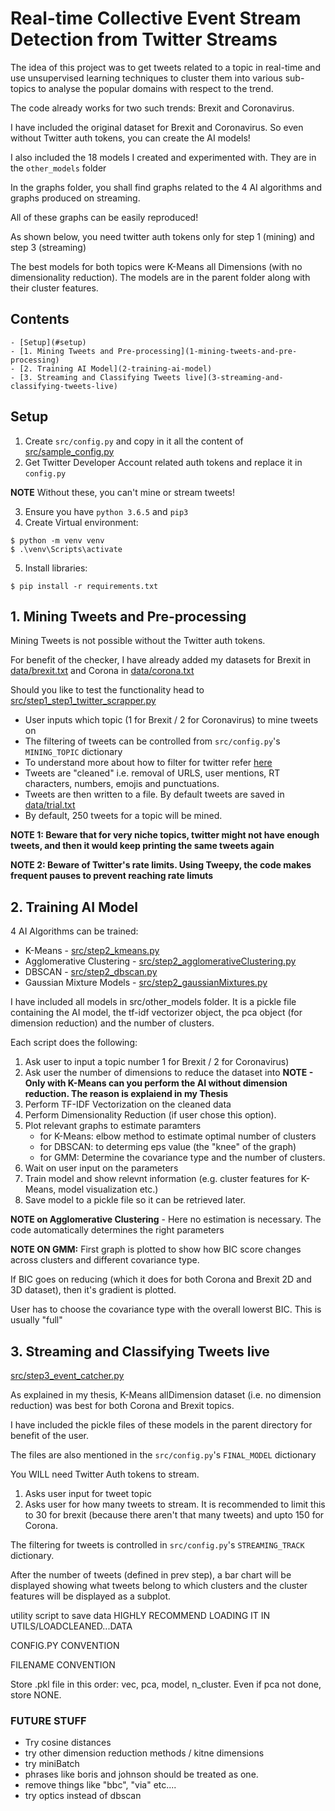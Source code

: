 # Real-time Collective Event Stream Detection from Twitter Streams

The idea of this project was to get tweets related to a topic in real-time and use unsupervised learning techniques to cluster them into various sub-topics to analyse the popular domains with respect to the trend. 

The code already works for two such trends: Brexit and Coronavirus.

I have included the original dataset for Brexit and Coronavirus. So even without Twitter auth tokens, you can create the AI models!

I also included the 18 models I created and experimented with. They are in the `other_models` folder

In the graphs folder, you shall find graphs related to the 4 AI algorithms and graphs produced on streaming. 

All of these graphs can be easily reproduced! 

As shown below, you need twitter auth tokens only for step 1 (mining) and step 3 (streaming)

The best models for both topics were K-Means all Dimensions (with no dimensionality reduction). The models are in the parent folder along with their cluster features.

## Contents
	- [Setup](#setup)
	- [1. Mining Tweets and Pre-processing](1-mining-tweets-and-pre-processing)
	- [2. Training AI Model](2-training-ai-model)
	- [3. Streaming and Classifying Tweets live](3-streaming-and-classifying-tweets-live)

## Setup
1. Create `src/config.py` and copy in it all the content of [src/sample_config.py](src/sample_config.py) 
2. Get Twitter Developer Account related auth tokens and replace it in `config.py`

**NOTE** Without these, you can't mine or stream tweets!

3. Ensure you have `python 3.6.5` and `pip3`	
4. Create Virtual environment:
```
$ python -m venv venv
$ .\venv\Scripts\activate
```
5. Install libraries:
```
$ pip install -r requirements.txt
```

## 1. Mining Tweets and Pre-processing
Mining Tweets is not possible without the Twitter auth tokens.

For benefit of the checker, I have already added my datasets for Brexit in [data/brexit.txt](data/brexit.txt) and Corona in [data/corona.txt](data/corona.txt)

Should you like to test the functionality head to [src/step1_step1_twitter_scrapper.py](src/step1_twitter_scrapper.py)
- User inputs which topic (1 for Brexit / 2 for Coronavirus) to mine tweets on
- The filtering of tweets can be controlled from `src/config.py`'s `MINING_TOPIC` dictionary
- To understand more about how to filter for twitter refer [here](https://developer.twitter.com/en/docs/tweets/rules-and-filtering/guides/using-premium-operators)
- Tweets are "cleaned" i.e. removal of URLS, user mentions, RT characters, numbers, emojis and punctuations.
- Tweets are then written to a file. By default tweets are saved in [data/trial.txt](data/trial.txt)
- By default, 250 tweets for a topic will be mined.

**NOTE 1: Beware that for very niche topics, twitter might not have enough tweets, and then it would keep printing the same tweets again**

**NOTE 2: Beware of Twitter's rate limits. Using Tweepy, the code makes frequent pauses to prevent reaching rate limuts**

## 2. Training AI Model
4 AI Algorithms can be trained:
* K-Means - [src/step2_kmeans.py](src/step2_kmeans.py)
* Agglomerative Clustering - [src/step2_agglomerativeClustering.py](src/step2_agglomerativeClustering.py)
* DBSCAN - [src/step2_dbscan.py](step2_dbscan)
* Gaussian Mixture Models - [src/step2_gaussianMixtures.py](src/step2_gaussianMixtures.py)

I have included all models in src/other_models folder. It is a pickle file containing the AI model, the tf-idf vectorizer object, the pca object (for dimension reduction) and the number of clusters.


Each script does the following:
1. Ask user to input a topic number 1 for Brexit / 2 for Coronavirus)
2. Ask user the number of dimensions to reduce the dataset into
**NOTE - Only with K-Means can you perform the AI without dimension reduction. The reason is explaiend in my Thesis**
3. Perform TF-IDF Vectorization on the cleaned data
4. Perform Dimensionality Reduction (if user chose this option).
5. Plot relevant graphs to estimate paramters
	- for K-Means: elbow method to estimate optimal number of clusters
	- for DBSCAN: to determing eps value (the "knee" of the graph)
	- for GMM: Determine the covariance type and the number of clusters.
6. Wait on user input on the parameters
7. Train model and show relevnt information (e.g. cluster features for K-Means, model visualization etc.)
8. Save model to a pickle file so it can be retrieved later. 

**NOTE on Agglomerative Clustering** - Here no estimation is necessary. The code automatically determines the right parameters

**NOTE ON GMM:** First graph is plotted to show how BIC score changes across clusters and different covariance type. 

If BIC goes on reducing (which it does for both Corona and Brexit 2D and 3D dataset), then it's gradient is plotted. 

User has to choose the covariance type with the overall lowerst BIC. This is usually "full"

## 3. Streaming and Classifying Tweets live

[src/step3_event_catcher.py](src/step3_event_catcher.py)

As explained in my thesis, K-Means allDimension dataset (i.e. no dimension reduction) was best for both Corona and Brexit topics.

I have included the pickle files of these models in the parent directory for benefit of the user.

The files are also mentioned in the `src/config.py`'s `FINAL_MODEL` dictionary

You WILL need Twitter Auth tokens to stream.

1. Asks user input for tweet topic
2. Asks user for how many tweets to stream. It is recommended to limit this to 30 for brexit (because there aren't that many tweets) and upto 150 for Corona.

The filtering for tweets is controlled in `src/config.py`'s `STREAMING_TRACK` dictionary.

After the number of tweets (defined in prev step), a bar chart will be displayed showing what tweets belong to which clusters and the cluster features will be displayed as a subplot.



utility script to save data
HIGHLY RECOMMEND LOADING IT IN UTILS/LOADCLEANED...DATA


CONFIG.PY CONVENTION


FILENAME CONVENTION

Store .pkl file in this order: vec, pca, model, n_cluster. Even if pca not done, store NONE.


### FUTURE STUFF
* Try cosine distances
* try other dimension reduction methods / kitne dimensions
* try miniBatch
* phrases like boris and johnson should be treated as one.
* remove things like "bbc", "via" etc....
* try optics instead of dbscan